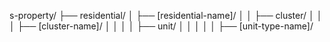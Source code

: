 s-property/
├── residential/
│   ├── [residential-name]/
│   │   ├── cluster/
│   │   │   ├── [cluster-name]/
│   │   │   │   ├── unit/
│   │   │   │   │   ├── [unit-type-name]/
